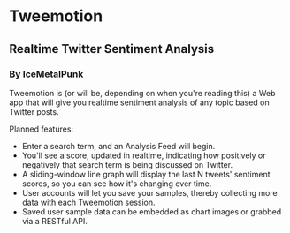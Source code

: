 # Tweemotion
## Realtime Twitter Sentiment Analysis
### By IceMetalPunk

Tweemotion is (or will be, depending on when you're reading this) a Web app that will give you realtime sentiment analysis of any topic based on Twitter posts.

Planned features:
* Enter a search term, and an Analysis Feed will begin.
* You'll see a score, updated in realtime, indicating how positively or negatively that search term is being discussed on Twitter.
* A sliding-window line graph will display the last N tweets' sentiment scores, so you can see how it's changing over time.
* User accounts will let you save your samples, thereby collecting more data with each Tweemotion session.
* Saved user sample data can be embedded as chart images or grabbed via a RESTful API.
